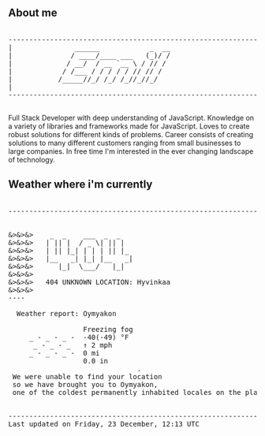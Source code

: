 ## About me

<pre>

--------------------------------------------------------------------------------------
|			    ______            _  __
|			   / ____/____ ___   (_)/ /
|			  / __/  / __ `__ \ / // / 
|			 / /___ / / / / / // // /  
|			/_____//_/ /_/ /_//_//_/   
|                           
--------------------------------------------------------------------------------------

</pre>

Full Stack Developer with deep understanding of JavaScript. Knowledge on a variety of libraries and frameworks made for JavaScript. Loves to create robust solutions for different kinds of problems. Career consists of creating solutions to many different customers ranging from small businesses to large companies. In free time I'm interested in the ever changing landscape of technology. 



## Weather where i'm currently  

<pre>

--------------------------------------------------------------------------------------


<span class="eb91">&>&>&>    _  _    ___  _  _        </span>
<span class="eb91">&>&>&>   | || |  / _ \| || |         </span>
<span class="eb91">&>&>&>   | || |_| | | | || |_         </span>
<span class="eb91">&>&>&>   |__   _| |_| |__   _|         </span>
<span class="eb91">&>&>&>      |_|  \___/   |_|       </span>
<span class="eb91">&>&>&>                          </span>
<span class="eb91">&>&>&>   404 UNKNOWN LOCATION: Hyvinkaa   </span>
<span class="eb91">&>&>&>                    </span>
----
 
  Weather report: Oymyakon  
    
                  Freezing fog  
     _ - _ - _ -  -40(-49) °F  
      _ - _ - _   ↑ 2 mph  
     _ - _ - _ -  0 mi  
                  0.0 in  
                               .
<span class="eb91"> We were unable to find your location </span>
<span class="eb91"> so we have brought you to Oymyakon, </span>
<span class="eb91"> one of the coldest permanently inhabited locales on the planet. </span>


--------------------------------------------------------------------------------------
Last updated on Friday, 23 December, 12:13 UTC
</pre>
